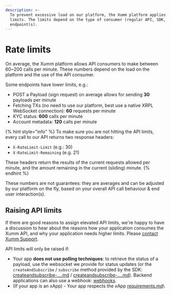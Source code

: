 ```yaml
---
description: >-
  To prevent excessive load on our platform, the Xumm platform applies rate
  limits. The limits depend on the type of consumer (regular API, SDK, JWT) and
  endpoint(s).
---
```


# Rate limits

On average, the Xumm platform allows API consumers to make between 60\~200 calls per minute. These numbers depend on the load on the platform and the use of the API consumer.

Some endpoints have lower limits, e.g.:

* POST a Payload (sign request) on average allows for sending **30** payloads per minute
* Fetching TXs (no need to use our platform, best use a native XRPL WebSocket connection): **60** requests per minute
* KYC status: **600** calls per minute
* Account metadata: **120** calls per minute

{% hint style="info" %}
To make sure you are not hitting the API limits, every call to our API returns two response headers:

* `X-RateLimit-Limit` (e.g.: 30)
* `X-RateLimit-Remaining` (e.g. 21)

These headers return the results of the current requests allowed per minute, and the amount remaining in the current (sliding) minute.
{% endhint %}

These numbers are not guarantees: they are averages and can be adjusted by our platform on the fly, based on your overall API call behaviour & end user interaction(s).

## Raising API limits

If there are good reasons to assign elevated API limits, we're happy to have a discussion to hear about the reasons how your application consumes the Xumm API, and why your application needs higher limits. Please [contact Xumm Support](https://xumm.app/detect/xapp:xumm.support).

API limits will only be raised if:

* Your app **does not use polling techniques**: to retrieve the status of a payload, use the websocket we provide for status updates (or the `createAndSubscribe` / `subscribe` method provided by the SDK: [createandsubscribe-....md](../../js-ts-sdk/sdk-ts-js/xumm.payload-.../createandsubscribe-....md "mention") / [createandsubscribe-....md](../../js-ts-sdk/sdk-ts-js/xumm.payload-.../createandsubscribe-....md "mention")). Backend applications can also use a webhook: [webhooks](../payloads-sign-requests/status-updates/webhooks/ "mention").
* (If your app is an xApp) - Your app respects the xApp [requirements.md](../../environments/xapps-dapps/requirements.md "mention")\
